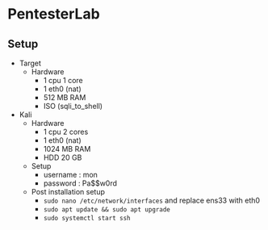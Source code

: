 # PentesterLab

## Setup

- Target
  - Hardware
    - 1 cpu 1 core
    - 1 eth0 (nat)
    - 512 MB RAM
    - ISO (sqli_to_shell)
- Kali
  - Hardware
    - 1 cpu 2 cores
    - 1 eth0 (nat)
    - 1024 MB RAM
    - HDD 20 GB
  - Setup
    - username : mon
    - password : Pa$$w0rd
  - Post installation setup
    - `sudo nano /etc/network/interfaces` and replace ens33 with eth0
    - `sudo apt update && sudo apt upgrade`
    - `sudo systemctl start ssh`